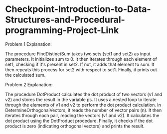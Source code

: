 # Checkpoint-Introduction-to-Data-Structures-and-Procedural-programming-Project-Link

Problem 1
Explanation:

The procedure FindDistinctSum takes two sets (set1 and set2) as input parameters.
It initializes sum to 0.
It then iterates through each element of set1, checking if it's present in set2. If not, it adds that element to sum.
It then repeats this process for set2 with respect to set1.
Finally, it prints out the calculated sum.

Problem 2
Explanation:

The procedure DotProduct calculates the dot product of two vectors (v1 and v2) and stores the result in the variable ps.
It uses a nested loop to iterate through the elements of v1 and v2 to perform the dot product calculation.
In DetermineOrthogonalVectors, it reads the number of vector pairs (n).
It then iterates through each pair, reading the vectors (v1 and v2).
It calculates the dot product using the DotProduct procedure.
Finally, it checks if the dot product is zero (indicating orthogonal vectors) and prints the result.
